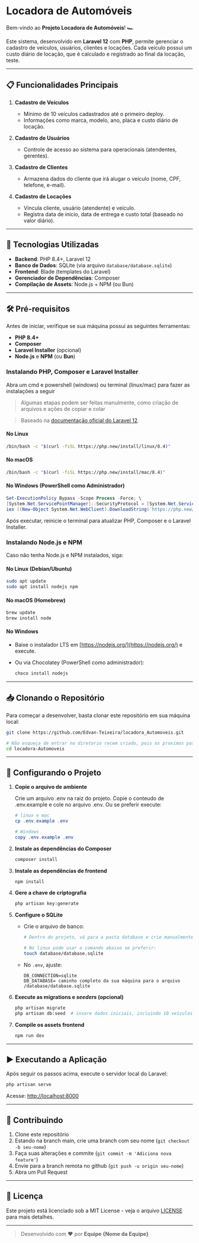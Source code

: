 # Locadora de Automóveis

Bem-vindo ao **Projeto Locadora de Automóveis**! 🏎️

Este sistema, desenvolvido em **Laravel 12** com **PHP**, permite gerenciar o cadastro de veículos, usuários, clientes e locações. Cada veículo possui um custo diário de locação, que é calculado e registrado ao final da locação, teste.

---

## 📋 Funcionalidades Principais

1. **Cadastro de Veículos**

   * Mínimo de 10 veículos cadastrados até o primeiro deploy.
   * Informações como marca, modelo, ano, placa e custo diário de locação.

2. **Cadastro de Usuários**

   * Controle de acesso ao sistema para operacionais (atendentes, gerentes).

3. **Cadastro de Clientes**

   * Armazena dados do cliente que irá alugar o veículo (nome, CPF, telefone, e-mail).

4. **Cadastro de Locações**

   * Vincula cliente, usuário (atendente) e veículo.
   * Registra data de início, data de entrega e custo total (baseado no valor diário).

---

## 🚀 Tecnologias Utilizadas

* **Backend**: PHP 8.4+, Laravel 12
* **Banco de Dados**: SQLite (via arquivo `database/database.sqlite`)
* **Frontend**: Blade (templates do Laravel)
* **Gerenciador de Dependências**: Composer
* **Compilação de Assets**: Node.js + NPM (ou Bun)

---

## 🛠️ Pré-requisitos

Antes de iniciar, verifique se sua máquina possui as seguintes ferramentas:

* **PHP 8.4+**
* **Composer**
* **Laravel Installer** (opcional)
* **Node.js** e **NPM** (ou **Bun**)

### Instalando PHP, Composer e Laravel Installer

Abra um cmd e powershell (windows) ou terminal (linux/mac) para fazer as instalações a seguir

> Algumas etapas podem ser feitas manulmente, como criação de arquivos e ações de copiar e colar

> Baseado na [documentação oficial do Laravel 12](https://laravel.com/docs/12.x#creating-a-laravel-project).

#### No Linux

```bash
/bin/bash -c "$(curl -fsSL https://php.new/install/linux/8.4)"
```

#### No macOS

```bash
/bin/bash -c "$(curl -fsSL https://php.new/install/mac/8.4)"
```

#### No Windows (PowerShell como Administrador)

```powershell
Set-ExecutionPolicy Bypass -Scope Process -Force; \
[System.Net.ServicePointManager]::SecurityProtocol = [System.Net.ServicePointManager]::SecurityProtocol -bor 3072; \
iex ((New-Object System.Net.WebClient).DownloadString('https://php.new/install/windows/8.4'))
```

Após executar, reinicie o terminal para atualizar PHP, Composer e o Laravel Installer.

### Instalando Node.js e NPM

Caso não tenha Node.js e NPM instalados, siga:

#### No Linux (Debian/Ubuntu)

```bash
sudo apt update
sudo apt install nodejs npm
```

#### No macOS (Homebrew)

```bash
brew update
brew install node
```

#### No Windows

* Baixe o instalador LTS em [https://nodejs.org/](https://nodejs.org/) e execute.
* Ou via Chocolatey (PowerShell como administrador):

  ```powershell
  choco install nodejs
  ```

---

## 📥 Clonando o Repositório

Para começar a desenvolver, basta clonar este repositório em sua máquina local:

```bash
git clone https://github.com/Edvan-Teixeira/locadora_Automoveis.git

# Não esqueça de entrar no diretorio recem criado, pois os proximos passos devem ser executados na raiz do projeto
cd locadora-Automoveis
```

---

## 🔧 Configurando o Projeto

1. **Copie o arquivo de ambiente**

   Crie um arquivo .env na raiz do projeto. Copie o conteudo de .env.example e
cole no arquivo .env. Ou se preferir execute:
   ```powershell
   # linux e mac
   cp .env.example .env

   # Windows
   copy .env.example .env
   ```

2. **Instale as dependências do Composer**

   ```bash
   composer install
   ```

3. **Instale as dependências de frontend**

   ```bash
   npm install
   ```

4. **Gere a chave de criptografia**

   ```bash
   php artisan key:generate
   ```

5. **Configure o SQLite**

   * Crie o arquivo de banco:

     ```bash
     # Dentro do projeto, vá para a pasta database e crie manualmente o arquivo: database.sqlite

     # No linux pode usar o comando abaixo se preferir:
     touch database/database.sqlite
     ```
   * No `.env`, ajuste:

     ```dotenv
     DB_CONNECTION=sqlite
     DB_DATABASE= caminho completo da sua máquina para o arquivo /database/database.sqlite
     ```

6. **Execute as migrations e *seeders* (opcional)**

   ```bash
   php artisan migrate
   php artisan db:seed  # insere dados iniciais, incluindo 10 veículos
   ```

7. **Compile os assets frontend**

   ```bash
   npm run dev
   ```

---

## ▶️ Executando a Aplicação

Após seguir os passos acima, execute o servidor local do Laravel:

```bash
php artisan serve
```

Acesse: [http://localhost:8000](http://localhost:8000)

---

## 🤝 Contribuindo

1. Clone este repositório
2. Estando na branch main, crie uma branch com seu nome (`git checkout -b seu-nome`)
3. Faça suas alterações e commite (`git commit -m 'Adiciona nova feature'`)
4. Envie para a branch remota no github (`git push -u origin seu-nome`)
5. Abra um Pull Request

---

## 📝 Licença

Este projeto está licenciado sob a MIT License - veja o arquivo [LICENSE](LICENSE) para mais detalhes.

---

> Desenvolvido com ❤️ por **Equipe {Nome da Equipe}**
